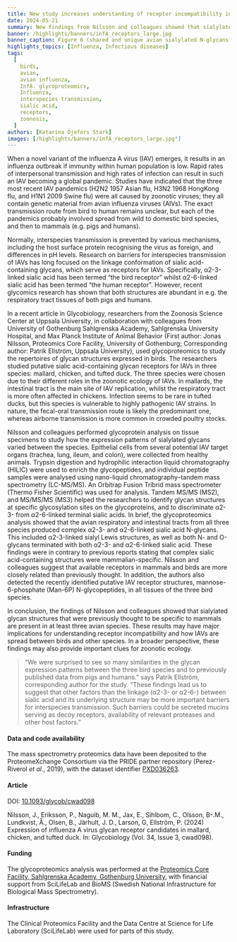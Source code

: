 ```yaml
---
title: New study increases understanding of receptor incompatibility in transmission of influenza A virus between species
date: 2024-05-21
summary: New findings from Nilsson and colleagues showed that sialylated glycan structures, previously thought to be exclusive to mammals, are present in the three avian species studied.
banner: /highlights/banners/infA_receptors_large.jpg
banner_caption: Figure 6 (shared and unique avian sialylated N-glycans) from Nilsson et al. (2024).
highlights_topics: [Influenza, Infectious diseases]
tags:
  [
    birds,
    avian,
    avian influenza,
    InfA. glycoproteomics,
    Influenza,
    interspecies transmission,
    sialic acid,
    receptors,
    zoonosis,
  ]
authors: [Katarina Öjefors Stark]
images: [/highlights/banners/infA_receptors_large.jpg"]
---
```


When a novel variant of the influenza A virus (IAV) emerges, it results in an influenza outbreak if immunity within human population is low. Rapid rates of interpersonal transmission and high rates of infection can result in such an IAV becoming a global pandemic. Studies have indicated that the three most recent IAV pandemics (H2N2 1957 Asian flu, H3N2 1968 HongKong flu, and H1N1 2009 Swine flu) were all caused by zoonotic viruses; they all contain genetic material from avian influenza viruses (AIVs). The exact transmission route from bird to human remains unclear, but each of the pandemics probably involved spread from wild to domestic bird species, and then to mammals (e.g. pigs and humans).

Normally, interspecies transmission is prevented by various mechanisms, including the host surface protein recognising the virus as foreign, and differences in pH levels. Research on barriers for interspecies transmission of IAVs has long focused on the linkage conformation of sialic acid-containing glycans, which serve as receptors for IAVs. Specifically, α2-3-linked sialic acid has been termed “the bird receptor” whilst α2-6-linked sialic acid has been termed “the human receptor”. However, recent glycomics research has shown that both structures are abundant in e.g. the respiratory tract tissues of both pigs and humans.

In a recent article in Glycobiology, researchers from the Zoonosis Science Center at Uppsala University, in collaboration with colleagues from University of Gothenburg Sahlgrenska Academy, Sahlgrenska University Hospital, and Max Planck Institute of Animal Behavior (First author: Jonas Nilsson, Proteomics Core Facility, University of Gothenburg; Corresponding author: Patrik Ellström, Uppsala University), used glycoproteomics to study the repertoires of glycan structures expressed in birds. The researchers studied putative sialic acid-containing glycan receptors for IAVs in three species: mallard, chicken, and tufted duck. The three species were chosen due to their different roles in the zoonotic ecology of IAVs. In mallards, the intestinal tract is the main site of IAV replication, whilst the respiratory tract is more often affected in chickens. Infection seems to be rare in tufted ducks, but this species is vulnerable to highly pathogenic IAV strains. In nature, the fecal-oral transmission route is likely the predominant one, whereas airborne transmission is more common in crowded poultry stocks.

Nilsson and colleagues performed glycoprotein analysis on tissue specimens to study how the expression patterns of sialylated glycans varied between the species. Epithelial cells from several potential IAV target organs (trachea, lung, ileum, and colon), were collected from healthy animals. Trypsin digestion and hydrophilic interaction liquid chromatography (HILIC) were used to enrich the glycopeptides, and individual peptide samples were analysed using nano-liquid chromatography–tandem mass spectrometry (LC-MS/MS). An Orbitrap Fusion Tribrid mass spectrometer (Thermo Fisher Scientific) was used for analysis. Tandem MS/MS (MS2), and MS/MS/MS (MS3) helped the researchers to identify glycan structures at specific glycosylation sites on the glycoproteins, and to discriminate α2-3- from α2-6-linked terminal sialic acids. In brief, the glycoproteomics analysis showed that the avian respiratory and intestinal tracts from all three species produced complex α2-3- and α2-6-linked sialic acid N-glycans. This included α2-3-linked sialyl Lewis structures, as well as both N- and O-glycans terminated with both α2-3- and α2-6-linked sialic acid. These findings were in contrary to previous reports stating that complex sialic acid-containing structures were mammalian-specific. Nilsson and colleagues suggest that available receptors in mammals and birds are more closely related than previously thought. In addition, the authors also detected the recently identified putative IAV receptor structures, mannose-6-phosphate (Man-6P) N-glycopeptides, in all tissues of the three bird species.

In conclusion, the findings of Nilsson and colleagues showed that sialylated glycan structures that were previously thought to be specific to mammals are present in at least three avian species. These results may have major implications for understanding receptor incompatibility and how IAVs are spread between birds and other species. In a broader perspective, these findings may also provide important clues for zoonotic ecology.

> “We were surprised to see so many similarities in the glycan expression patterns between the three bird species and to previously published data from pigs and humans." says Patrik Ellström, corresponding author for the study. "These findings lead us to suggest that other factors than the linkage (α2-3- or α2-6-) between sialic acid and its underlying structure may be more important barriers for interspecies transmission. Such barriers could be secreted mucins serving as decoy receptors, availability of relevant proteases and other host factors.”

#### Data and code availability

The mass spectrometry proteomics data have been deposited to the ProteomeXchange Consortium via the PRIDE partner repository (Perez-Riverol _et al._, 2019), with the dataset identifier [PXD036263](https://www.ebi.ac.uk/pride/archive/projects/PXD036263).

#### Article

DOI: [10.1093/glycob/cwad098](https://doi.org/10.1093/glycob/cwad098)

Nilsson, J., Eriksson, P., Naguib, M. M., Jax, E., Sihlbom, C., Olsson, B-.M., Lundkvist, Å., Olsen, B., Järhult, J. D., Larson, G, Ellström, P. (2024) Expression of influenza A virus glycan receptor candidates in mallard, chicken, and tufted duck. In: Glycobiology (Vol. 34, Issue 3, cwad098).

#### Funding

The glycoproteomics analysis was performed at the [Proteomics Core Facility, Sahlgrenska Academy, Gothenburg University](https://www.gu.se/en/core-facilities/infrastructure-at-core-facilities/proteomics-pcf), with financial support from SciLifeLab and BioMS (Swedish National Infrastructure for Biological Mass Spectrometry).

#### Infrastructure

The Clinical Proteomics Facility and the Data Centre at Science for Life Laboratory (SciLifeLab) were used for parts of this study.
